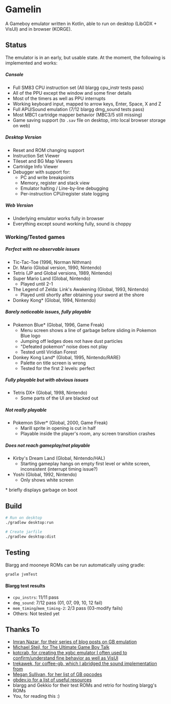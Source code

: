 # Gamelin
A Gameboy emulator written in Kotlin, able to run on desktop (LibGDX + VisUI) and in browser (KORGE).

## Status
The emulator is in an early, but usable state. At the moment, the following is implemented and works:

##### Console
- Full SM83 CPU instruction set (All blargg cpu_instr tests pass)
- All of the PPU except the window and some finer details
- Most of the timers as well as PPU interrupts
- Working keyboard input, mapped to arrow keys, Enter, Space, X and Z
- Full APU/Sound emulation (7/12 blargg dmg_sound tests pass)
- Most MBC1 cartridge mapper behavior (MBC3/5 still missing)
- Game saving support (to `.sav` file on desktop, into local browser storage on web)

##### Desktop Version
- Reset and ROM changing support
- Instruction Set Viewer
- Tileset and BG Map Viewers
- Cartridge Info Viewer
- Debugger with support for:
    - PC and write breakpoints
    - Memory, register and stack view
    - Emulator halting / Line-by-line debugging
    - Per-instruction CPU/register state logging

##### Web Version
- Underlying emulator works fully in browser
- Everything except sound working fully, sound is choppy

### Working/Tested games
##### Perfect with no observable issues
- Tic-Tac-Toe (1996, Norman Nithman)
- Dr. Mario (Global version, 1990, Nintendo)
- Tetris (JP and Global versions, 1989, Nintendo)
- Super Mario Land (Global, Nintendo)
    - Played until 2-1
- The Legend of Zelda: Link's Awakening (Global, 1993, Nintendo)
    - Played until shortly after obtaining your sword at the shore
- Donkey Kong* (Global, 1994, Nintendo)

##### Barely noticeable issues, fully playable
- Pokemon Blue* (Global, 1996, Game Freak)
    - Menu screen shows a line of garbage before sliding in Pokemon Blue logo
    - Jumping off ledges does not have dust particles
    - "Defeated pokemon" noise does not play
    - Tested until Viridian Forest
- Donkey Kong Land* (Global, 1995, Nintendo/RARE)
    - Palette on title screen is wrong
    - Tested for the first 2 levels: perfect

##### Fully playable but with obvious issues
- Tetris DX* (Global, 1998, Nintendo)
    - Some parts of the UI are blacked out

##### Not really playable
- Pokemon Silver* (Global, 2000, Game Freak)
    - Marill sprite in opening is cut in half
    - Playable inside the player's room, any screen transition crashes

##### Does not reach gameplay/not playable
- Kirby's Dream Land (Global, Nintendo/HAL)
    - Starting gameplay hangs on empty first level or white screen, inconsistent (interrupt timing issue?)
- Yoshi (Global, 1992, Nintendo)
    - Only shows white screen

\* briefly displays garbage on boot

## Build
``` bash
# Run on desktop
./gradlew desktop:run

# Create jarfile
./gradlew desktop:dist
```

## Testing
Blargg and mooneye ROMs can be run automatically using gradle:
```bash
gradle jvmTest
```

#### Blargg test results
- `cpu_instrs`: 11/11 pass
- `dmg_sound`: 7/12 pass (01, 07, 09, 10, 12 fail)
- `mem_timing`/`mem_timing-2`: 2/3 pass (03-modify fails)
- Others: Not tested yet

## Thanks To
- [Imran Nazar, for their series of blog posts on GB emulation](http://imrannazar.com/GameBoy-Emulation-in-JavaScript:-The-CPU)
- [Michael Steil, for The Ultimate Game Boy Talk](https://media.ccc.de/v/33c3-8029-the_ultimate_game_boy_talk)
- [kotcrab, for creating the xgbc emulator I often used to confirm/understand fine behavior as well as VisUI](https://github.com/kotcrab/xgbc)
- [trekawek, for coffee-gb, which I abridged the sound implementation from](https://github.com/trekawek/coffee-gb)
- [Megan Sullivan, for her list of GB opcodes](https://meganesulli.com/blog/game-boy-opcodes)
- [gbdev.io for a list of useful resources](https://gbdev.io)
- blargg and Gekkio for their test ROMs and retrio for hosting blargg's ROMs
- You, for reading this :)
